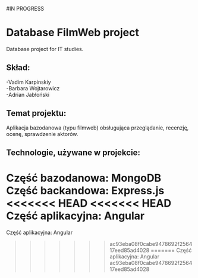 #IN PROGRESS

# Database FilmWeb project
Database project for IT studies.

## Skład:
-Vadim Karpinskiy <br>
-Barbara Wojtarowicz <br>
-Adrian Jabłoński <br>

## Temat projektu:    
Aplikacja bazodanowa (typu filmweb) obsługująca przeglądanie, recenzję, ocenę, sprawdzenie aktorów.

## Technologie, używane w projekcie:
Część bazodanowa: MongoDB <br>
Część backandowa: Express.js <br>
<<<<<<< HEAD
<<<<<<< HEAD
Część aplikacyjna: Angular
=======
Część aplikacyjna: Angular
>>>>>>> ac93eba08f0cabe9478692f256417eed85ad4028
=======
Część aplikacyjna: Angular
>>>>>>> ac93eba08f0cabe9478692f256417eed85ad4028
